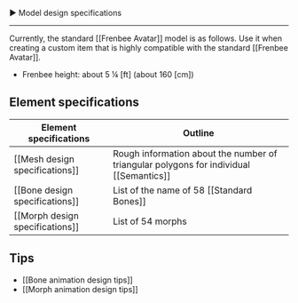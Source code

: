 ▶ Model design specifications

---
Currently, the standard [[Frenbee Avatar]] model is as follows. Use it when creating a custom item that is highly compatible with the standard [[Frenbee Avatar]].

* Frenbee height: about 5 ¼ [ft] \(about 160 [cm]\)

## Element specifications

|Element specifications|Outline|
|---|---|
|[[Mesh design specifications]]|Rough information about the number of triangular polygons for individual [[Semantics]]|
|[[Bone design specifications]]|List of the name of 58 [[Standard Bones]]|
|[[Morph design specifications]]|List of 54 morphs|

## Tips

* [[Bone animation design tips]]
* [[Morph animation design tips]]